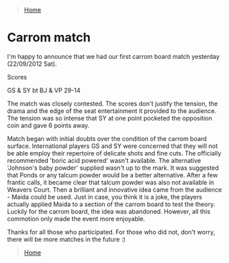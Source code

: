 >[Home](../README.md)

# Carrom match

I'm happy to announce that we had our first carrom board match yesterday (22/09/2012 Sat).

Scores

GS & SY bt BJ & VP    29-14

The match was closely contested. The scores don't justify the tension, the drama and the edge of the seat entertainment it provided to the audience. The tension was so intense that SY at one point pocketed the opposition coin and gave 6 points away.

Match began with initial doubts over the condition of the carrom board surface. International players GS and SY were concerned that they will not be able employ their repertoire of delicate shots and fine cuts. The officially recommended 'boric acid powered' wasn't available. The alternative 'Johnson's baby powder' supplied wasn't up to the mark. It was suggested that Ponds or any talcum powder would be a better alternative. After a few frantic calls, it became clear that talcum powder was also not available in Weavers  Court.  Then a brilliant and innovative idea came from the audience -  Maida could be used. Just in case, you think it is a joke, the players actually applied Maida to a section of the carrom board to test the theory. Luckily for the carrom board, the idea was abandoned.  However, all this commotion only made the event more enjoyable. 

Thanks for all those who participated. For those who did not, don't worry, there will be more matches in the future :)

>[Home](../README.md)